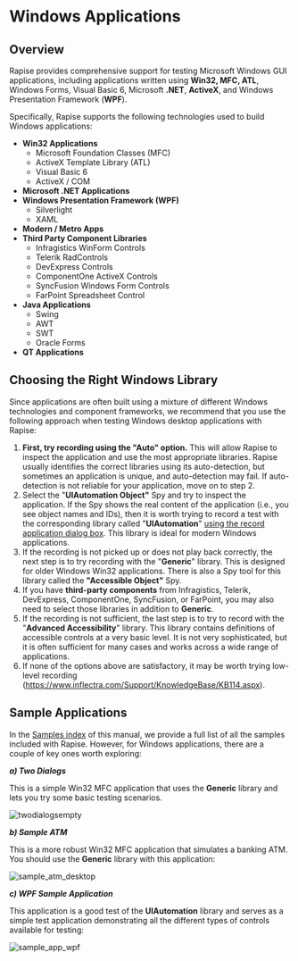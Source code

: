 # Windows Applications

## Overview

Rapise provides comprehensive support for testing Microsoft Windows GUI applications, including applications written using **Win32, MFC, ATL**, Windows Forms, Visual Basic 6, Microsoft **.NET**, **ActiveX**, and Windows Presentation Framework (**WPF**).

Specifically, Rapise supports the following technologies used to build Windows applications:

- **Win32 Applications**
    - Microsoft Foundation Classes (MFC)
    - ActiveX Template Library (ATL)
    - Visual Basic 6
    - ActiveX / COM
- **Microsoft .NET Applications**
- **Windows Presentation Framework (WPF)**
    - Silverlight
    - XAML
- **Modern / Metro Apps**
- **Third Party Component Libraries**
    - Infragistics WinForm Controls
    - Telerik RadControls
    - DevExpress Controls
    - ComponentOne ActiveX Controls
    - SyncFusion Windows Form Controls
    - FarPoint Spreadsheet Control
- **Java Applications**
    - Swing
    - AWT
    - SWT
    - Oracle Forms
- **QT Applications**

## Choosing the Right Windows Library

Since applications are often built using a mixture of different Windows technologies and component frameworks, we recommend that you use the following approach when testing Windows desktop applications with Rapise:

1.  **First, try recording using the "Auto" option.** This will allow Rapise to inspect the application and use the most appropriate libraries. Rapise usually identifies the correct libraries using its auto-detection, but sometimes an application is unique, and auto-detection may fail. If auto-detection is not reliable for your application, move on to step 2.
2.  Select the "**UIAutomation Object"** Spy and try to inspect the application. If the Spy shows the real content of the application (i.e., you see object names and IDs), then it is worth trying to record a test with the corresponding library called "**UIAutomation**" [using the record application dialog box](select_an_application_to_record_dialog.md). This library is ideal for modern Windows applications.
3.  If the recording is not picked up or does not play back correctly, the next step is to try recording with the "**Generic**" library. This is designed for older Windows Win32 applications. There is also a Spy tool for this library called the **"Accessible Object"** Spy.
4.  If you have **third-party components** from Infragistics, Telerik, DevExpress, ComponentOne, SyncFusion, or FarPoint, you may also need to select those libraries in addition to **Generic**.
5.  If the recording is not sufficient, the last step is to try to record with the "**Advanced Accessibility**" library. This library contains definitions of accessible controls at a very basic level. It is not very sophisticated, but it is often sufficient for many cases and works across a wide range of applications.
6.  If none of the options above are satisfactory, it may be worth trying low-level recording (<https://www.inflectra.com/Support/KnowledgeBase/KB114.aspx>).
  
## Sample Applications

In the [Samples index](sample_tests.md) of this manual, we provide a full list of all the samples included with Rapise. However, for Windows applications, there are a couple of key ones worth exploring:

***a) Two Dialogs***

This is a simple Win32 MFC application that uses the **Generic** library and lets you try some basic testing scenarios.

![twodialogsempty](./img/windows_applications1.png)

***b) Sample ATM***

This is a more robust Win32 MFC application that simulates a banking ATM. You should use the **Generic** library with this application:

![sample\_atm\_desktop](./img/windows_applications2.png)

***c) WPF Sample Application***

This application is a good test of the **UIAutomation** library and serves as a simple test application demonstrating all the different types of controls available for testing:

![sample\_app\_wpf](./img/windows_applications3.png)